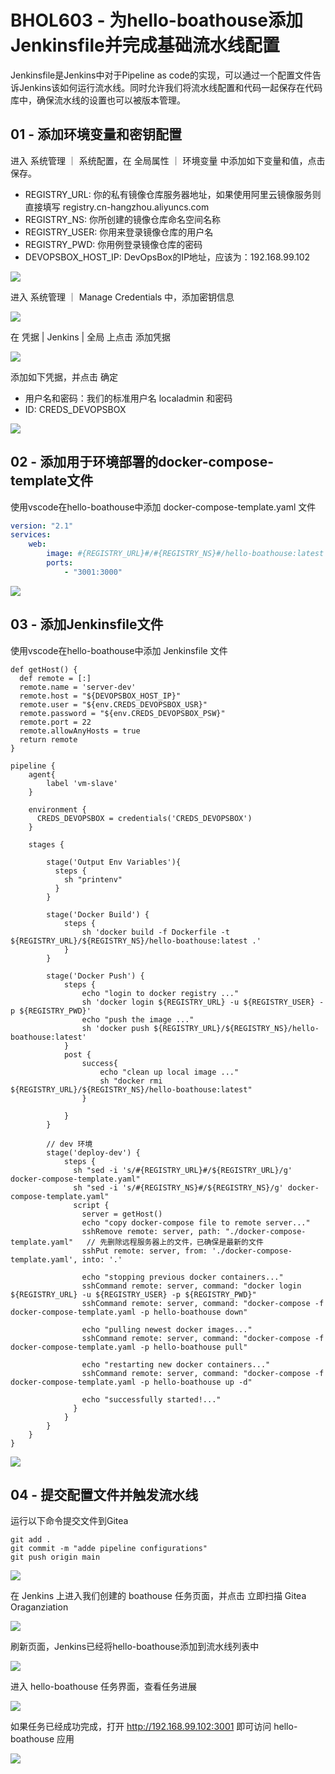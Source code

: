 # BHOL603 - 为hello-boathouse添加Jenkinsfile并完成基础流水线配置

Jenkinsfile是Jenkins中对于Pipeline as code的实现，可以通过一个配置文件告诉Jenkins该如何运行流水线。同时允许我们将流水线配置和代码一起保存在代码库中，确保流水线的设置也可以被版本管理。

## 01 - 添加环境变量和密钥配置

进入 系统管理 ｜ 系统配置，在 全局属性 ｜ 环境变量 中添加如下变量和值，点击保存。

- REGISTRY_URL: 你的私有镜像仓库服务器地址，如果使用阿里云镜像服务则直接填写 registry.cn-hangzhou.aliyuncs.com
- REGISTRY_NS: 你所创建的镜像仓库命名空间名称
- REGISTRY_USER: 你用来登录镜像仓库的用户名
- REGISTRY_PWD: 你用例登录镜像仓库的密码
- DEVOPSBOX_HOST_IP: DevOpsBox的IP地址，应该为：192.168.99.102

![](images/bhol603-pipeline001.png)

进入 系统管理 ｜ Manage Credentials 中，添加密钥信息

![](images/bhol603-pipeline002.png)

在 凭据 | Jenkins | 全局 上点击 添加凭据

![](images/bhol603-pipeline003.png)

添加如下凭据，并点击 确定

- 用户名和密码：我们的标准用户名 localadmin 和密码
- ID: CREDS_DEVOPSBOX

![](images/bhol603-pipeline004.png)

## 02 - 添加用于环境部署的docker-compose-template文件

使用vscode在hello-boathouse中添加 docker-compose-template.yaml 文件

```yaml
version: "2.1"
services:
    web:
        image: #{REGISTRY_URL}#/#{REGISTRY_NS}#/hello-boathouse:latest
        ports:
            - "3001:3000"

```

![](images/bhol603-pipeline005.png)

## 03 - 添加Jenkinsfile文件

使用vscode在hello-boathouse中添加 Jenkinsfile 文件

```Jenkinsfile
def getHost() {
  def remote = [:]
  remote.name = 'server-dev'
  remote.host = "${DEVOPSBOX_HOST_IP}"
  remote.user = "${env.CREDS_DEVOPSBOX_USR}"
  remote.password = "${env.CREDS_DEVOPSBOX_PSW}"
  remote.port = 22
  remote.allowAnyHosts = true
  return remote
}

pipeline {
    agent{
        label 'vm-slave'
    }

    environment {
      CREDS_DEVOPSBOX = credentials('CREDS_DEVOPSBOX')
    }

    stages {

        stage('Output Env Variables'){
          steps {
            sh "printenv"
          }
        }

        stage('Docker Build') {
            steps {
                sh 'docker build -f Dockerfile -t ${REGISTRY_URL}/${REGISTRY_NS}/hello-boathouse:latest .'
            }
        }

        stage('Docker Push') {
            steps {
                echo "login to docker registry ..."
                sh 'docker login ${REGISTRY_URL} -u ${REGISTRY_USER} -p ${REGISTRY_PWD}'
                echo "push the image ..."
                sh 'docker push ${REGISTRY_URL}/${REGISTRY_NS}/hello-boathouse:latest'
            }
            post {
                success{
                    echo "clean up local image ..."
                    sh "docker rmi ${REGISTRY_URL}/${REGISTRY_NS}/hello-boathouse:latest"
                }
                
            }
        }

        // dev 环境
        stage('deploy-dev') { 
            steps {
              sh "sed -i 's/#{REGISTRY_URL}#/${REGISTRY_URL}/g' docker-compose-template.yaml"
              sh "sed -i 's/#{REGISTRY_NS}#/${REGISTRY_NS}/g' docker-compose-template.yaml"
              script {
                server = getHost()
                echo "copy docker-compose file to remote server..."       
                sshRemove remote: server, path: "./docker-compose-template.yaml"   // 先删除远程服务器上的文件，已确保是最新的文件
                sshPut remote: server, from: './docker-compose-template.yaml', into: '.'
                
                echo "stopping previous docker containers..."       
                sshCommand remote: server, command: "docker login ${REGISTRY_URL} -u ${REGISTRY_USER} -p ${REGISTRY_PWD}"
                sshCommand remote: server, command: "docker-compose -f docker-compose-template.yaml -p hello-boathouse down"
                
                echo "pulling newest docker images..."
                sshCommand remote: server, command: "docker-compose -f docker-compose-template.yaml -p hello-boathouse pull"
                
                echo "restarting new docker containers..."
                sshCommand remote: server, command: "docker-compose -f docker-compose-template.yaml -p hello-boathouse up -d"
                
                echo "successfully started!..."
              }
            }
        }
    }
}
```

![](images/bhol603-pipeline006.png)

## 04 - 提交配置文件并触发流水线

运行以下命令提交文件到Gitea

```shell
git add .
git commit -m "adde pipeline configurations"
git push origin main
```

![](images/bhol603-pipeline007.png)

在 Jenkins 上进入我们创建的 boathouse 任务页面，并点击 立即扫描 Gitea Oraganziation

![](images/bhol603-pipeline008.png)

刷新页面，Jenkins已经将hello-boathouse添加到流水线列表中

![](images/bhol603-pipeline009.png)

进入 hello-boathouse 任务界面，查看任务进展

![](images/bhol603-pipeline010.png)

如果任务已经成功完成，打开 http://192.168.99.102:3001 即可访问 hello-boathouse 应用

![](images/bhol603-pipeline011.png)


